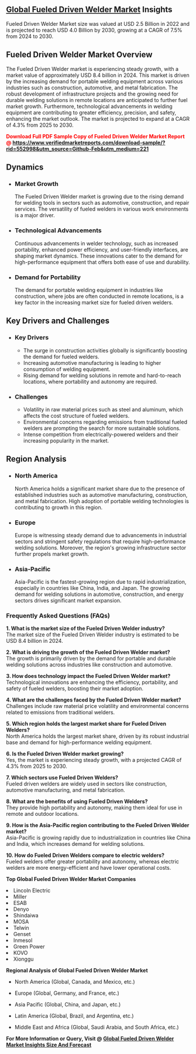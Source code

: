 <h2><a href="https://www.verifiedmarketreports.com/download-sample/?rid=552998&amp;utm_source=Github&amp;utm_medium=221" target="_blank">Global Fueled Driven Welder Market</a> Insights</h2><p>Fueled Driven Welder Market size was valued at USD 2.5 Billion in 2022 and is projected to reach USD 4.0 Billion by 2030, growing at a CAGR of 7.5% from 2024 to 2030.</p><p> <h2>Fueled Driven Welder Market Overview</h2> <p>The Fueled Driven Welder market is experiencing steady growth, with a market value of approximately USD 8.4 billion in 2024. This market is driven by the increasing demand for portable welding equipment across various industries such as construction, automotive, and metal fabrication. The robust development of infrastructure projects and the growing need for durable welding solutions in remote locations are anticipated to further fuel market growth. Furthermore, technological advancements in welding equipment are contributing to greater efficiency, precision, and safety, enhancing the market outlook. The market is projected to expand at a CAGR of 4.3% from 2025 to 2030.</p> <p><b><p><span class=""><span style="color: #ff0000;"><strong>Download Full PDF Sample Copy of Fueled Driven Welder Market Report</strong> @ </span><a href="https://www.verifiedmarketreports.com/download-sample/?rid=552998&amp;utm_source=Github-Feb&amp;utm_medium=221" target="_blank">https://www.verifiedmarketreports.com/download-sample/?rid=552998&amp;utm_source=Github-Feb&amp;utm_medium=221</a></span></p></b></p> <h2>Dynamics</h2> <ul> <li><h3>Market Growth</h3> The Fueled Driven Welder market is growing due to the rising demand for welding tools in sectors such as automotive, construction, and repair services. The versatility of fueled welders in various work environments is a major driver. </li> <li><h3>Technological Advancements</h3> Continuous advancements in welder technology, such as increased portability, enhanced power efficiency, and user-friendly interfaces, are shaping market dynamics. These innovations cater to the demand for high-performance equipment that offers both ease of use and durability. </li> <li><h3>Demand for Portability</h3> The demand for portable welding equipment in industries like construction, where jobs are often conducted in remote locations, is a key factor in the increasing market size for fueled driven welders. </li> </ul> <h2>Key Drivers and Challenges</h2> <ul> <li><h3>Key Drivers</h3> <ul> <li>The surge in construction activities globally is significantly boosting the demand for fueled welders.</li> <li>Increasing automotive manufacturing is leading to higher consumption of welding equipment.</li> <li>Rising demand for welding solutions in remote and hard-to-reach locations, where portability and autonomy are required.</li> </ul> </li> <li><h3>Challenges</h3> <ul> <li>Volatility in raw material prices such as steel and aluminum, which affects the cost structure of fueled welders.</li> <li>Environmental concerns regarding emissions from traditional fueled welders are prompting the search for more sustainable solutions.</li> <li>Intense competition from electrically-powered welders and their increasing popularity in the market.</li> </ul> </li> </ul> <h2>Region Analysis</h2> <ul> <li><h3>North America</h3> North America holds a significant market share due to the presence of established industries such as automotive manufacturing, construction, and metal fabrication. High adoption of portable welding technologies is contributing to growth in this region. </li> <li><h3>Europe</h3> Europe is witnessing steady demand due to advancements in industrial sectors and stringent safety regulations that require high-performance welding solutions. Moreover, the region's growing infrastructure sector further propels market growth. </li> <li><h3>Asia-Pacific</h3> Asia-Pacific is the fastest-growing region due to rapid industrialization, especially in countries like China, India, and Japan. The growing demand for welding solutions in automotive, construction, and energy sectors drives significant market expansion. </li> </ul> <h3>Frequently Asked Questions (FAQs)</h3> <p><b>1. What is the market size of the Fueled Driven Welder industry?</b><br> The market size of the Fueled Driven Welder industry is estimated to be USD 8.4 billion in 2024.</p> <p><b>2. What is driving the growth of the Fueled Driven Welder market?</b><br> The growth is primarily driven by the demand for portable and durable welding solutions across industries like construction and automotive.</p> <p><b>3. How does technology impact the Fueled Driven Welder market?</b><br> Technological innovations are enhancing the efficiency, portability, and safety of fueled welders, boosting their market adoption.</p> <p><b>4. What are the challenges faced by the Fueled Driven Welder market?</b><br> Challenges include raw material price volatility and environmental concerns related to emissions from traditional welders.</p> <p><b>5. Which region holds the largest market share for Fueled Driven Welders?</b><br> North America holds the largest market share, driven by its robust industrial base and demand for high-performance welding equipment.</p> <p><b>6. Is the Fueled Driven Welder market growing?</b><br> Yes, the market is experiencing steady growth, with a projected CAGR of 4.3% from 2025 to 2030.</p> <p><b>7. Which sectors use Fueled Driven Welders?</b><br> Fueled driven welders are widely used in sectors like construction, automotive manufacturing, and metal fabrication.</p> <p><b>8. What are the benefits of using Fueled Driven Welders?</b><br> They provide high portability and autonomy, making them ideal for use in remote and outdoor locations.</p> <p><b>9. How is the Asia-Pacific region contributing to the Fueled Driven Welder market?</b><br> Asia-Pacific is growing rapidly due to industrialization in countries like China and India, which increases demand for welding solutions.</p> <p><b>10. How do Fueled Driven Welders compare to electric welders?</b><br> Fueled welders offer greater portability and autonomy, whereas electric welders are more energy-efficient and have lower operational costs.</p> </p><p><strong>Top Global Fueled Driven Welder Market Companies</strong></p><div data-test-id=""><p><li>Lincoln Electric</li><li> Miller</li><li> ESAB</li><li> Denyo</li><li> Shindaiwa</li><li> MOSA</li><li> Telwin</li><li> Genset</li><li> Inmesol</li><li> Green Power</li><li> KOVO</li><li> Xionggu</li></p><div><strong>Regional Analysis of&nbsp;Global Fueled Driven Welder Market</strong></div><ul><li dir="ltr"><p dir="ltr">North America&nbsp;(Global, Canada, and Mexico, etc.)</p></li><li dir="ltr"><p dir="ltr">Europe (Global, Germany, and France, etc.)</p></li><li dir="ltr"><p dir="ltr">Asia Pacific&nbsp;(Global, China, and Japan, etc.)</p></li><li dir="ltr"><p dir="ltr">Latin America&nbsp;(Global, Brazil, and Argentina, etc.)</p></li><li dir="ltr">Middle East and Africa&nbsp;(Global, Saudi Arabia, and South Africa, etc.)</li></ul><p><strong>For More Information or Query, Visit @&nbsp;</strong><strong><a href="https://www.verifiedmarketreports.com/product/fueled-driven-welder-market/?utm_source=Github&amp;utm_medium=221" target="_blank">Global Fueled Driven Welder Market Insights Size And Forecast</a></strong></p></div>
